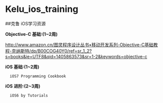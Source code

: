 Kelu_ios_training
=================

##克鲁 iOS学习资源

**Objective-C 基础:(1~2周)**

http://www.amazon.cn/图灵程序设计丛书•移动开发系列-Objective-C基础教程-克纳斯特/dp/B00COG40Y0/ref=sr_1_2?s=books&ie=UTF8&qid=1405863573&sr=1-2&keywords=objective-c

**iOS 基础:(1~2周)**
      
      iOS7 Programming Cookbook

**iOS 进阶:(2~3周)**

      iOS6 by Tutorials
